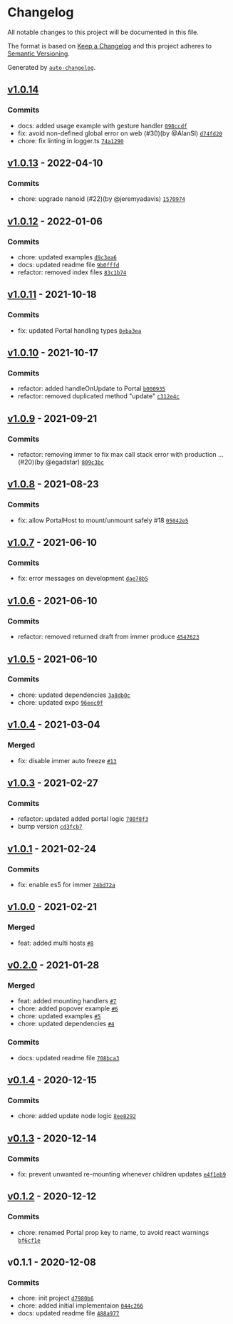 # Changelog

All notable changes to this project will be documented in this file.

The format is based on [Keep a Changelog](https://keepachangelog.com/en/1.0.0/)
and this project adheres to [Semantic Versioning](https://semver.org/spec/v2.0.0.html).

Generated by [`auto-changelog`](https://github.com/CookPete/auto-changelog).

## [v1.0.14](https://github.com/gorhom/react-native-portal/compare/v1.0.13...v1.0.14)

### Commits

- docs: added usage example with gesture handler [`098ccdf`](https://github.com/gorhom/react-native-portal/commit/098ccdf90089db54fd9c0629970216f11fdb48d6)
- fix: avoid non-defined global error on web (#30)(by @AlanSl) [`d74fd20`](https://github.com/gorhom/react-native-portal/commit/d74fd200ef82d3b86718dd6f7644a0a52816a087)
- chore: fix linting in logger.ts [`74a1290`](https://github.com/gorhom/react-native-portal/commit/74a129073e52988ffb87d527a713f9aa63004426)

## [v1.0.13](https://github.com/gorhom/react-native-portal/compare/v1.0.12...v1.0.13) - 2022-04-10

### Commits

- chore: upgrade nanoid (#22)(by @jeremyadavis) [`1570974`](https://github.com/gorhom/react-native-portal/commit/157097404dc7750d8fb35d402e6ed8c2f772aee6)

## [v1.0.12](https://github.com/gorhom/react-native-portal/compare/v1.0.11...v1.0.12) - 2022-01-06

### Commits

- chore: updated examples [`d9c3ea6`](https://github.com/gorhom/react-native-portal/commit/d9c3ea66fa226e9bcc7277526b6b62787ef1cffb)
- docs: updated readme file [`9b0fffd`](https://github.com/gorhom/react-native-portal/commit/9b0fffd5a95d5e1d63d1dc5b64e80f2d3e366b2a)
- refactor: removed index files [`83c1b74`](https://github.com/gorhom/react-native-portal/commit/83c1b7471a9de9a40edb3d6a2a01a45037905aec)

## [v1.0.11](https://github.com/gorhom/react-native-portal/compare/v1.0.10...v1.0.11) - 2021-10-18

### Commits

- fix: updated Portal handling types [`8eba3ea`](https://github.com/gorhom/react-native-portal/commit/8eba3ea1559687d7e76d000075e78f895802e000)

## [v1.0.10](https://github.com/gorhom/react-native-portal/compare/v1.0.9...v1.0.10) - 2021-10-17

### Commits

- refactor: added handleOnUpdate to Portal [`b000935`](https://github.com/gorhom/react-native-portal/commit/b000935d0950ff299e888d1f1d2117804e4d39a2)
- refactor: removed duplicated method "update" [`c312e4c`](https://github.com/gorhom/react-native-portal/commit/c312e4cc5c0efc7f6fb0a70a2bbfbca54405ed70)

## [v1.0.9](https://github.com/gorhom/react-native-portal/compare/v1.0.8...v1.0.9) - 2021-09-21

### Commits

- refactor: removing immer to fix max call stack error with production … (#20)(by @egadstar) [`809c3bc`](https://github.com/gorhom/react-native-portal/commit/809c3bc0e5d9e8a18a7ef15874e68b7c4c68b09a)

## [v1.0.8](https://github.com/gorhom/react-native-portal/compare/v1.0.7...v1.0.8) - 2021-08-23

### Commits

- fix: allow PortalHost to mount/unmount safely #18 [`05042e5`](https://github.com/gorhom/react-native-portal/commit/05042e5636bc5421cdc60d755cbec47bbc0101d8)

## [v1.0.7](https://github.com/gorhom/react-native-portal/compare/v1.0.6...v1.0.7) - 2021-06-10

### Commits

- fix: error messages on development [`dae78b5`](https://github.com/gorhom/react-native-portal/commit/dae78b51243fbb3bbaa3dae2f23075b5eda28c23)

## [v1.0.6](https://github.com/gorhom/react-native-portal/compare/v1.0.5...v1.0.6) - 2021-06-10

### Commits

- refactor: removed returned draft from immer produce [`4547623`](https://github.com/gorhom/react-native-portal/commit/45476237e3f16b5a4f0ddcf10475d7691bc02eec)

## [v1.0.5](https://github.com/gorhom/react-native-portal/compare/v1.0.4...v1.0.5) - 2021-06-10

### Commits

- chore: updated dependencies [`3a8db0c`](https://github.com/gorhom/react-native-portal/commit/3a8db0c6d551da19dbb832754c83676cc117f4e5)
- chore: updated expo [`96eec0f`](https://github.com/gorhom/react-native-portal/commit/96eec0fc2235d5841c6653e1d6460204617757c3)

## [v1.0.4](https://github.com/gorhom/react-native-portal/compare/v1.0.3...v1.0.4) - 2021-03-04

### Merged

- fix: disable immer auto freeze [`#13`](https://github.com/gorhom/react-native-portal/pull/13)

## [v1.0.3](https://github.com/gorhom/react-native-portal/compare/v1.0.1...v1.0.3) - 2021-02-27

### Commits

- refactor: updated added portal logic [`708f8f3`](https://github.com/gorhom/react-native-portal/commit/708f8f322b1bd8139a35e26144f59355f9078057)
- bump version [`cd3fcb7`](https://github.com/gorhom/react-native-portal/commit/cd3fcb725e75744e5a4d69281d46de7a4548cfdf)

## [v1.0.1](https://github.com/gorhom/react-native-portal/compare/v1.0.0...v1.0.1) - 2021-02-24

### Commits

- fix: enable es5 for immer [`74bd72a`](https://github.com/gorhom/react-native-portal/commit/74bd72a594acbd034f779afc19e85ef2ed72dba6)

## [v1.0.0](https://github.com/gorhom/react-native-portal/compare/v0.2.0...v1.0.0) - 2021-02-21

### Merged

- feat: added multi hosts [`#8`](https://github.com/gorhom/react-native-portal/pull/8)

## [v0.2.0](https://github.com/gorhom/react-native-portal/compare/v0.1.4...v0.2.0) - 2021-01-28

### Merged

- feat: added mounting handlers [`#7`](https://github.com/gorhom/react-native-portal/pull/7)
- chore: added popover example [`#6`](https://github.com/gorhom/react-native-portal/pull/6)
- chore: updated examples [`#5`](https://github.com/gorhom/react-native-portal/pull/5)
- chore: updated dependencies [`#4`](https://github.com/gorhom/react-native-portal/pull/4)

### Commits

- docs: updated readme file [`708bca3`](https://github.com/gorhom/react-native-portal/commit/708bca3dc26067215650e9b90cc0e5b55c984978)

## [v0.1.4](https://github.com/gorhom/react-native-portal/compare/v0.1.3...v0.1.4) - 2020-12-15

### Commits

- chore: added update node logic [`8ee8292`](https://github.com/gorhom/react-native-portal/commit/8ee82927d028ff248cf4905ee3cc49b0bcb4e768)

## [v0.1.3](https://github.com/gorhom/react-native-portal/compare/v0.1.2...v0.1.3) - 2020-12-14

### Commits

- fix: prevent unwanted re-mounting whenever children updates [`e4f1eb9`](https://github.com/gorhom/react-native-portal/commit/e4f1eb951e9d6c2c759aaf78f13cdc90602a781f)

## [v0.1.2](https://github.com/gorhom/react-native-portal/compare/v0.1.1...v0.1.2) - 2020-12-12

### Commits

- chore: renamed Portal prop key to name, to avoid react warnings [`bf6cf1e`](https://github.com/gorhom/react-native-portal/commit/bf6cf1e2209c7eeecef883c4ea85a872a88da0dc)

## v0.1.1 - 2020-12-08

### Commits

- chore: init project [`d7980b6`](https://github.com/gorhom/react-native-portal/commit/d7980b6b8b709e6d48984109d506a0fbfe0d4b62)
- chore: added initial implementaion [`044c266`](https://github.com/gorhom/react-native-portal/commit/044c26621b46e033faf6306f1e89734f618216fa)
- docs: updated readme file [`488a977`](https://github.com/gorhom/react-native-portal/commit/488a9778286ecd49e340a063641df61b29561b54)

